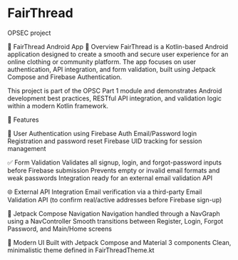 # FairThread
OPSEC project

🧵 FairThread Android App 📖 Overview
FairThread is a Kotlin-based Android application designed to create a smooth and secure user experience for an online clothing or community platform. The app focuses on user authentication, API integration, and form validation, built using Jetpack Compose and Firebase Authentication.

This project is part of the OPSC Part 1 module and demonstrates Android development best practices, RESTful API integration, and validation logic within a modern Kotlin framework.

🚀 Features

🔐 User Authentication using Firebase Auth
Email/Password login
Registration and password reset
Firebase UID tracking for session management

✅ Form Validation
Validates all signup, login, and forgot-password inputs before Firebase submission
Prevents empty or invalid email formats and weak passwords
Integration ready for an external email validation API

🌐 External API Integration
Email verification via a third-party Email Validation API (to confirm real/active addresses before Firebase sign-up)

🧭 Jetpack Compose Navigation
Navigation handled through a NavGraph using a NavController
Smooth transitions between Register, Login, Forgot Password, and Main/Home screens

🎨 Modern UI
Built with Jetpack Compose and Material 3 components
Clean, minimalistic theme defined in FairThreadTheme.kt



